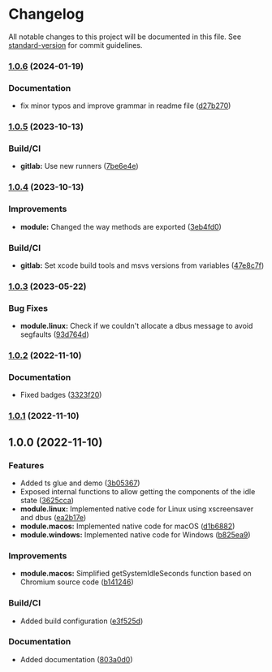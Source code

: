 # Changelog

All notable changes to this project will be documented in this file. See [standard-version](https://github.com/conventional-changelog/standard-version) for commit guidelines.

### [1.0.6](https://github.com/paymoapp/node-real-idle/compare/v1.0.5...v1.0.6) (2024-01-19)


### Documentation

* fix minor typos and improve grammar in readme file ([d27b270](https://github.com/paymoapp/node-real-idle/commit/d27b270bd82e2c724103d49dc8871d40cd849bee))

### [1.0.5](https://github.com/paymoapp/node-real-idle/compare/v1.0.4...v1.0.5) (2023-10-13)


### Build/CI

* **gitlab:** Use new runners ([7be6e4e](https://github.com/paymoapp/node-real-idle/commit/7be6e4e7cd0f661d710d58a0b3a46e0ff8d24505))

### [1.0.4](https://github.com/paymoapp/node-real-idle/compare/v1.0.3...v1.0.4) (2023-10-13)


### Improvements

* **module:** Changed the way methods are exported ([3eb4fd0](https://github.com/paymoapp/node-real-idle/commit/3eb4fd0711c6507f393ba3a87ba6d71babd73cf9))


### Build/CI

* **gitlab:** Set xcode build tools and msvs versions from variables ([47e8c7f](https://github.com/paymoapp/node-real-idle/commit/47e8c7f22f94f64066c540bea76aecf46e72211c))

### [1.0.3](https://github.com/paymoapp/node-real-idle/compare/v1.0.2...v1.0.3) (2023-05-22)


### Bug Fixes

* **module.linux:** Check if we couldn't allocate a dbus message to avoid segfaults ([93d764d](https://github.com/paymoapp/node-real-idle/commit/93d764d780ab6b80171a0448a28247c221c29e66))

### [1.0.2](https://github.com/paymoapp/node-real-idle/compare/v1.0.1...v1.0.2) (2022-11-10)


### Documentation

* Fixed badges ([3323f20](https://github.com/paymoapp/node-real-idle/commit/3323f20895b5d6e0361c6f2536c0fece6cfb9dcb))

### [1.0.1](https://github.com/paymoapp/node-real-idle/compare/v1.0.0...v1.0.1) (2022-11-10)

## 1.0.0 (2022-11-10)


### Features

* Added ts glue and demo ([3b05367](https://github.com/paymoapp/node-real-idle/commit/3b0536724ac0d743dfd85942e458f29aff7d6f49))
* Exposed internal functions to allow getting the components of the idle state ([3625cca](https://github.com/paymoapp/node-real-idle/commit/3625cca4f7623617b86a9245d0ef4407c5e75d14))
* **module.linux:** Implemented native code for Linux using xscreensaver and dbus ([ea2b17e](https://github.com/paymoapp/node-real-idle/commit/ea2b17e12113cb71c585455e13affb2b75fad36d))
* **module.macos:** Implemented native code for macOS ([d1b6882](https://github.com/paymoapp/node-real-idle/commit/d1b688252b57821db9a34e84b18c1fa669bf7838))
* **module.windows:** Implemented native code for Windows ([b825ea9](https://github.com/paymoapp/node-real-idle/commit/b825ea9ffbfd9b2ba17ead00076b5ad2ce9c87f9))


### Improvements

* **module.macos:** Simplified getSystemIdleSeconds function based on Chromium source code ([b141246](https://github.com/paymoapp/node-real-idle/commit/b141246ac43604e008ece55e59714c66b42d29e4))


### Build/CI

* Added build configuration ([e3f525d](https://github.com/paymoapp/node-real-idle/commit/e3f525de177b8769962cd002664ee6befae3d6fc))


### Documentation

* Added documentation ([803a0d0](https://github.com/paymoapp/node-real-idle/commit/803a0d05f84707dea1428eb72335e61a6c496067))
